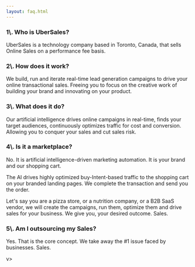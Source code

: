 ```yaml
---
layout: faq.html
---
```


<!-- Company - What we do & why -->

 <div class="ui vertical stripe segment">
  <div class="ui center text container">
  <h3 class="ui header">1\.  Who is UberSales?</h3>
  <p>UberSales is a technology company based in Toronto, Canada, that sells Online Sales on a performance fee basis.</p>
  <h3 class="ui header">2\.  How does it work?</h3>
  <p>We build, run and iterate real-time lead generation campaigns to drive your online transactional sales. Freeing you to focus on the creative work of building your brand and innovating on your product.</p>
  <h3 class="ui header">3\.  What does it do?</h3>
  <p>Our artificial intelligence drives online campaigns in real-time, finds your target audiences, continuously  optimizes traffic for cost and conversion. Allowing you to conquer your sales and cut sales risk.</p>
  <h3 class="ui header">4\.  Is it a marketplace?</h3>
  <p>No. It is artificial intelligence-driven marketing automation. It is your brand and our shopping cart. </p>
  <p>The AI drives highly optimized buy-Intent-based traffic to the shopping cart on  your branded landing pages. We complete the transaction and send you the order.  </p>
  <p>Let's say you are a pizza store, or a nutrition company, or a B2B SaaS vendor, we will create the campaigns, run them, optimize them and drive sales for your business. We give you, your desired outcome. Sales.</p>
  <h3 class="ui header">5\.  Am I outsourcing my Sales?</h3>
  <p>Yes. That is the core concept. We take away the #1 issue faced by businesses. Sales.</p>
</div>
</div>

v>
